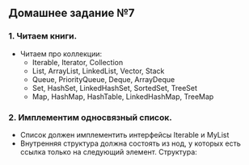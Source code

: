 ## Домашнее задание №7

### 1. Читаем книги.
 * Читаем про коллекции:
   + Iterable, Iterator, Collection
   + List, ArrayList, LinkedList, Vector, Stack
   + Queue, PriorityQueue, Deque, ArrayDeque
   + Set, HashSet, LinkedHashSet, SortedSet, TreeSet
   + Map, HashMap, HashTable, LinkedHashMap, TreeMap

### 2. Имплементим односвязный список.
 * Список должен имплементить интерфейсы Iterable и MyList
 * Внутренняя структура должна состоять из нод, у которых есть ссылка только на следующий элемент. Структура:
 <p><a href="http://algmet.narod.ru/theory_a4m/spiski/Image132.gif"></a>


